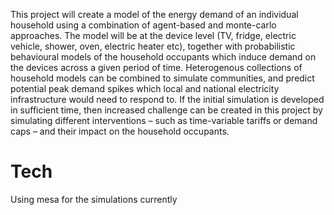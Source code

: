 This project will create a model of the energy demand of an individual household using a combination of agent-based and monte-carlo approaches. The model will be at the device level (TV, fridge, electric vehicle, shower, oven, electric heater etc), together with probabilistic behavioural models of the household occupants which induce demand on the devices across a given period of time. Heterogenous collections of household models can be combined to simulate communities, and predict potential peak demand spikes which local and national electricity infrastructure would need to respond to. If the initial simulation is developed in sufficient time, then increased challenge can be created in this project by simulating different interventions – such as time-variable tariffs or demand caps – and their impact on the household occupants.

# Tech

Using mesa for the simulations currently